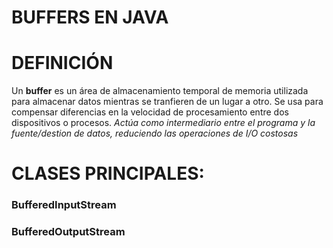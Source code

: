 # BUFFERS EN JAVA
# DEFINICIÓN
Un **buffer** es un área de almacenamiento temporal de memoria utilizada para almacenar datos mientras se tranfieren de un lugar a otro.
Se usa para compensar diferencias en la velocidad de procesamiento entre dos dispositivos o procesos.
*Actúa como intermediario entre el programa y la fuente/destion de datos, reduciendo las operaciones de I/O costosas*

# CLASES PRINCIPALES:
### BufferedInputStream
### BufferedOutputStream
